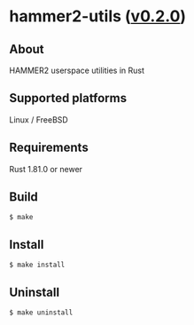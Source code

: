 hammer2-utils ([v0.2.0](https://github.com/kusumi/hammer2-utils/releases/tag/v0.2.0))
========

## About

HAMMER2 userspace utilities in Rust

## Supported platforms

Linux / FreeBSD

## Requirements

Rust 1.81.0 or newer

## Build

    $ make

## Install

    $ make install

## Uninstall

    $ make uninstall
